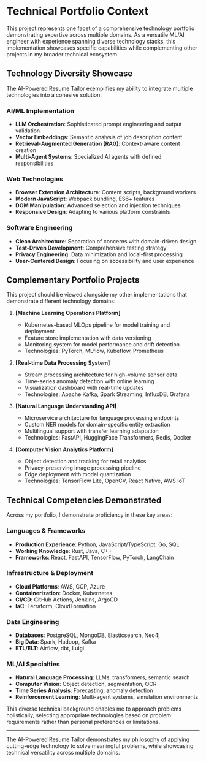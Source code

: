 # Technical Portfolio Context

This project represents one facet of a comprehensive technology portfolio demonstrating expertise across multiple domains. As a versatile ML/AI engineer with experience spanning diverse technology stacks, this implementation showcases specific capabilities while complementing other projects in my broader technical ecosystem.

## Technology Diversity Showcase

The AI-Powered Resume Tailor exemplifies my ability to integrate multiple technologies into a cohesive solution:

### AI/ML Implementation
- **LLM Orchestration**: Sophisticated prompt engineering and output validation
- **Vector Embeddings**: Semantic analysis of job description content
- **Retrieval-Augmented Generation (RAG)**: Context-aware content creation
- **Multi-Agent Systems**: Specialized AI agents with defined responsibilities

### Web Technologies
- **Browser Extension Architecture**: Content scripts, background workers
- **Modern JavaScript**: Webpack bundling, ES6+ features
- **DOM Manipulation**: Advanced selection and injection techniques
- **Responsive Design**: Adapting to various platform constraints

### Software Engineering
- **Clean Architecture**: Separation of concerns with domain-driven design
- **Test-Driven Development**: Comprehensive testing strategy
- **Privacy Engineering**: Data minimization and local-first processing
- **User-Centered Design**: Focusing on accessibility and user experience

## Complementary Portfolio Projects

This project should be viewed alongside my other implementations that demonstrate different technology domains:

1. **[Machine Learning Operations Platform]**
   - Kubernetes-based MLOps pipeline for model training and deployment
   - Feature store implementation with data versioning
   - Monitoring system for model performance and drift detection
   - Technologies: PyTorch, MLflow, Kubeflow, Prometheus

2. **[Real-time Data Processing System]**
   - Stream processing architecture for high-volume sensor data
   - Time-series anomaly detection with online learning
   - Visualization dashboard with real-time updates
   - Technologies: Apache Kafka, Spark Streaming, InfluxDB, Grafana

3. **[Natural Language Understanding API]**
   - Microservice architecture for language processing endpoints
   - Custom NER models for domain-specific entity extraction
   - Multilingual support with transfer learning adaptation
   - Technologies: FastAPI, HuggingFace Transformers, Redis, Docker

4. **[Computer Vision Analytics Platform]**
   - Object detection and tracking for retail analytics
   - Privacy-preserving image processing pipeline
   - Edge deployment with model quantization
   - Technologies: TensorFlow Lite, OpenCV, React Native, AWS IoT

## Technical Competencies Demonstrated

Across my portfolio, I demonstrate proficiency in these key areas:

### Languages & Frameworks
- **Production Experience**: Python, JavaScript/TypeScript, Go, SQL
- **Working Knowledge**: Rust, Java, C++
- **Frameworks**: React, FastAPI, TensorFlow, PyTorch, LangChain

### Infrastructure & Deployment
- **Cloud Platforms**: AWS, GCP, Azure
- **Containerization**: Docker, Kubernetes
- **CI/CD**: GitHub Actions, Jenkins, ArgoCD
- **IaC**: Terraform, CloudFormation

### Data Engineering
- **Databases**: PostgreSQL, MongoDB, Elasticsearch, Neo4j
- **Big Data**: Spark, Hadoop, Kafka
- **ETL/ELT**: Airflow, dbt, Luigi

### ML/AI Specialties
- **Natural Language Processing**: LLMs, transformers, semantic search
- **Computer Vision**: Object detection, segmentation, OCR
- **Time Series Analysis**: Forecasting, anomaly detection
- **Reinforcement Learning**: Multi-agent systems, simulation environments

This diverse technical background enables me to approach problems holistically, selecting appropriate technologies based on problem requirements rather than personal preferences or limitations.

---

The AI-Powered Resume Tailor demonstrates my philosophy of applying cutting-edge technology to solve meaningful problems, while showcasing technical versatility across multiple domains.